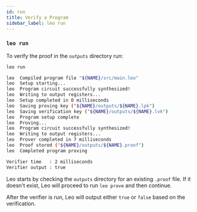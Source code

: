 ```yaml
---
id: run
title: Verify a Program
sidebar_label: leo run
---
```


### `leo run`

To verify the proof in the `outputs` directory run:
```bash
leo run
```
```bash
leo  Compiled program file "${NAME}/src/main.leo"
leo  Setup starting...
leo  Program circuit successfully synthesized!
leo  Writing to output registers...
leo  Setup completed in 0 milliseconds
leo  Saving proving key ("${NAME}/outputs/${NAME}.lpk")
leo  Saving verification key ("${NAME}/outputs/${NAME}.lvk")
leo  Program setup complete
leo  Proving...
leo  Program circuit successfully synthesized!
leo  Writing to output registers...
leo  Prover completed in 7 milliseconds
leo  Proof stored ("${NAME}/outputs/${NAME}.proof")
leo  Completed program proving

Verifier time   : 2 milliseconds
Verifier output : true
```

Leo starts by checking the `outputs` directory for an existing `.proof` file. If it doesn't exist, Leo will proceed to run `leo prove` and then continue.

After the verifier is run, Leo will output either `true` or `false` based on the verification.

